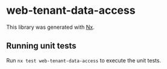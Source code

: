 # web-tenant-data-access

This library was generated with [Nx](https://nx.dev).

## Running unit tests

Run `nx test web-tenant-data-access` to execute the unit tests.
